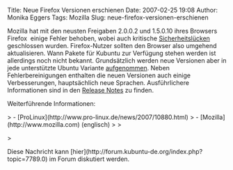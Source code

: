 Title: Neue Firefox Versionen erschienen
Date: 2007-02-25 19:08
Author: Monika Eggers
Tags: Mozilla
Slug: neue-firefox-versionen-erschienen

Mozilla hat mit den neusten Freigaben 2.0.0.2 und 1.5.0.10 ihres
Browsers Firefox  einige Fehler behoben, wobei auch kritische
[Sicherheitslücken](http://www.mozilla.org/projects/security/known-vulnerabilities.html)
geschlossen wurden. Firefox-Nutzer sollten den Browser also umgehend
aktualisieren. Wann Pakete für Kubuntu zur Verfügung stehen werden ist
allerdings noch nicht bekannt. Grundsätzlich werden neue Versionen aber
in jede unterstützte Ubuntu Variante
[aufgenommen](https://help.ubuntu.com/community/FirefoxFAQ). Neben
Fehlerbereinigungen enthalten die neuen Versionen auch einige
Verbesserungen, hauptsächlich neue Sprachen. Ausführlichere
Informationen sind in den [Release
Notes](http://www.mozilla.com/en-US/firefox/2.0.0.2/releasenotes/) zu
finden.

</p>
Weiterführende Informationen:

</p>
> -   [ProLinux](http://www.pro-linux.de/news/2007/10880.html)
> -   [Mozilla](http://www.mozilla.com) (englisch)
>
> </p>
> <p>

</p>
Diese Nachricht kann
[hier](http://forum.kubuntu-de.org/index.php?topic=7789.0) im Forum
diskutiert werden.

</p>
<!--break--><!--break-->
